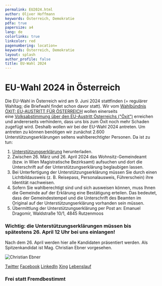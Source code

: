 ```yaml
---
permalink: EU2024.html
author: Oliver Hoffmann
keywords: Österreich, Demokratie
pdfa: true
papersize: a4
lang: de
colorlinks: true
linkcolor: red
pagenumbering: location=
keywords: Österreich, Demokratie
layout: splash
author_profile: false
title: EU-Wahl 2024
---
```


# EU-Wahl 2024 in Österreich

Die EU-Wahl in Österreich wird am 9. Juni 2024 stattfinden (= regulärer Wahltag; die Briefwahl findet schon davor statt).
Wir vom [Wahlbündnis ÖXIT: EU-AUSTRITT FÜR ÖSTERREICH]({{site.url}}{{site.baseurl}}/ueber.html) wollen einerseits eine [Volksabstimmung über den EU-Austritt Österreichs ("Öxit")]({{site.url}}{{site.baseurl}}/programm.html) erreichen und andererseits verhindern, dass uns bis zum Öxit noch mehr Schaden zugefügt wird. Deshalb wollen wir bei der EU-Wahl 2024 antreten.
Um antreten zu können benötigen wir zunächst 2.600 Unterstützungserklärungen seitens wahlberechtigter Personen. Da ist zu tun:

1. [Unterstützungserklärung]({{site.url}}{{site.baseurl}}/2024-UE-OEXIT.pdf) herunterladen.
2. Zwischen 26. März und 26. April 2024 das Wohnsitz-Gemeindeamt (bzw. in Wien Magistratische Bezirksamt) aufsuchen und dort die Unterschrift auf der Unterstützungserklärung beglaubigen lassen.
3. Bei Unterfertigung der Unterstützungserklärung müssen Sie durch einen Lichtbildausweis (z. B. Reisepass, Personalausweis, Führerschein) ihre Identität nachweisen.
4. Sofern Sie wahlberechtigt sind und sich ausweisen können, muss Ihnen die Gemeinde auf der Erklärung eine Bestätigung erteilen. Das bedeutet, dass der Gemeindestempel und die Unterschrift des Beamten im Original auf der Unterstützungserklärung vorhanden sein müssen.
5. Übermittlung der Unterstützungserklärung per Post an:
    Emanuel Dragomir, Waldstraße 10/1, 4845 Rutzenmoos

### Wichtig: die Unterstützungserklärungen müssen bis spätestens 26. April 12 Uhr bei uns einlangen!

Nach dem 26. April werden hier alle Kandidaten präsentiert werden. Als Spitzenkandidat ist Mag. Christian Ebner vorgesehen.

![Christian Ebner]({{site.url}}{{site.baseurl}}/assets/images/2024-02-03-Christian-Ebner.png)

[Twitter](https://twitter.com/ChrisEbner_FM)
[Facebook](https://www.facebook.com/christian.ebner.583/)
[LinkedIn](https://www.linkedin.com/in/christianebner/)
[Xing](https://www.xing.com/profile/Christian_Ebner)
[Lebenslauf]({{site.url}}{{site.baseurl}}/Lebenslauf_Christian_Ebner_2024-1_kurz.pdf)

### Frei statt Fremdbestimmt
